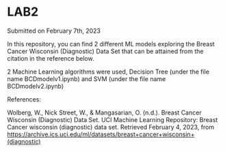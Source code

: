 # LAB2
Submitted on February 7th, 2023

In this repository, you can find 2 different ML models exploring the Breast Cancer Wisconsin (Diagnostic) Data Set that can be attained from the citation in the reference below.

2 Machine Learning algorithms were used, Decision Tree (under the file name BCDmodelv1.ipynb) and SVM (under the file name BCDmodelv2.ipynb)

References:

Wolberg, W., Nick Street, W., &amp; Mangasarian, O. (n.d.). Breast Cancer Wisconsin (Diagnostic) Data Set. UCI Machine Learning Repository: Breast Cancer wisconsin (diagnostic) data set. Retrieved February 4, 2023, from https://archive.ics.uci.edu/ml/datasets/breast+cancer+wisconsin+(diagnostic) 
